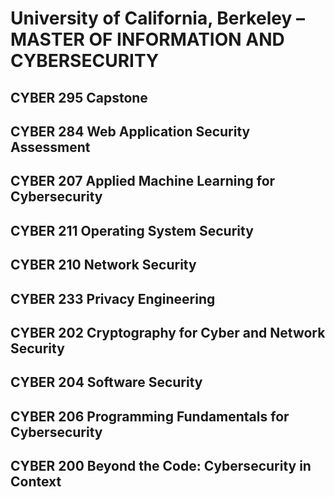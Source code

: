 # University of California, Berkeley – MASTER OF INFORMATION AND CYBERSECURITY

## CYBER 295 Capstone

## CYBER 284 Web Application Security Assessment

## CYBER 207 Applied Machine Learning for Cybersecurity

## CYBER 211 Operating System Security

## CYBER 210 Network Security

## CYBER 233 Privacy Engineering

## CYBER 202 Cryptography for Cyber and Network Security

## CYBER 204 Software Security

## CYBER 206 Programming Fundamentals for Cybersecurity

## CYBER 200 Beyond the Code: Cybersecurity in Context
